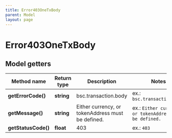 ```yaml
---
title: Error403OneTxBody
parent: Model
layout: page
---
```


# Error403OneTxBody

## Model getters

Method name | Return type | Description | Notes
------------ | ------------- | ------------- | -------------
**getErrorCode()** | **string** | bsc.transaction.body | ex.: `bsc.transaction.body`
**getMessage()** | **string** | Either currency, or tokenAddress must be defined. | ex.: `Either currency, or tokenAddress must be defined.`
**getStatusCode()** | **float** | 403 | ex.: `403`

